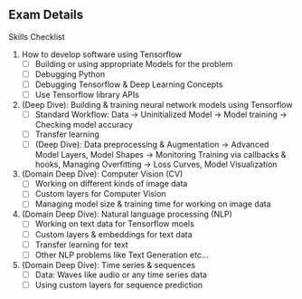 ## Exam Details

Skills Checklist
1. How to develop software using Tensorflow
   - [ ] Building or using appropriate Models for the problem 
   - [ ] Debugging Python
   - [ ] Debugging Tensorflow & Deep Learning Concepts
   - [ ] Use Tensorflow library APIs
2. (Deep Dive): Building & training neural network models using Tensorflow
   - [ ] Standard Workflow: Data -> Uninitialized Model -> Model training -> Checking model accuracy
   - [ ] Transfer learning
   - [ ] (Deep Dive): Data preprocessing & Augmentation -> Advanced Model Layers, Model Shapes -> Monitoring Training via callbacks & hooks, Managing Overfitting -> Loss Curves, Model Visualization
3. (Domain Deep Dive): Computer Vision (CV)
   - [ ] Working on different kinds of image data
   - [ ] Custom layers for Computer Vision
   - [ ] Managing model size & training time for working on image data
4. (Domain Deep Dive): Natural language processing (NLP)
   - [ ] Working on text data for Tensorflow moels
   - [ ] Custom layers & embeddings for text data
   - [ ] Transfer learning for text
   - [ ] Other NLP problems like Text Generation etc...
5. (Domain Deep Dive): Time series & sequences
   - [ ] Data: Waves like audio or any time series data
   - [ ] Using custom layers for sequence prediction